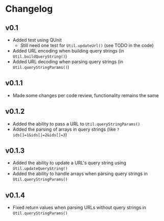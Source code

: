 Changelog
=========

## v0.1

- Added test using QUnit
  - Still need one test for `Util.updateUrl()` (see TODO in the code)
- Added URL encoding when building query strings (in `Util.buildQueryString()`)
- Added URL decoding when parsing query strings (in `Util.queryStringParams()`)

## v0.1.1

- Made some changes per code review, functionality remains the same

## v0.1.2

- Added the ability to pass a URL to `Util.queryStringParams()`
- Added the parsing of arrays in query strings (like `?ids[]=1&ids[]=2&ids[]=3`)

## v0.1.3

- Added the ability to update a URL's query string using `Util.updateQueryString()`
- Added the ability to handle arrays when parsing query strings in `Util.queryStringParams()`

## v0.1.4

- Fixed return values when parsing URLs without query strings in `Util.queryStringParams()`
